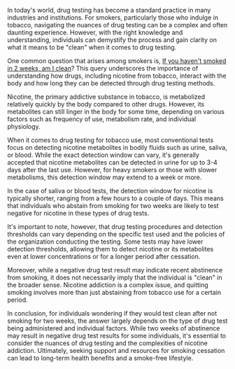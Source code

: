 <p>In today's world, drug testing has become a standard practice in many industries and institutions. For smokers, particularly those who indulge in tobacco, navigating the nuances of drug testing can be a complex and often daunting experience. However, with the right knowledge and understanding, individuals can demystify the process and gain clarity on what it means to be "clean" when it comes to drug testing.</p>
<p>One common question that arises among smokers is, <a href=" https://www.choicedna.com/i-am-a-smoker-should-i-worry-about-that-drug-test/">If you haven't smoked in 2 weeks, am I clean</a>? This query underscores the importance of understanding how drugs, including nicotine from tobacco, interact with the body and how long they can be detected through drug testing methods.</p>
<p>Nicotine, the primary addictive substance in tobacco, is metabolized relatively quickly by the body compared to other drugs. However, its metabolites can still linger in the body for some time, depending on various factors such as frequency of use, metabolism rate, and individual physiology.</p>
<p>When it comes to drug testing for tobacco use, most conventional tests focus on detecting nicotine metabolites in bodily fluids such as urine, saliva, or blood. While the exact detection window can vary, it's generally accepted that nicotine metabolites can be detected in urine for up to 3-4 days after the last use. However, for heavy smokers or those with slower metabolisms, this detection window may extend to a week or more.</p>
<p>In the case of saliva or blood tests, the detection window for nicotine is typically shorter, ranging from a few hours to a couple of days. This means that individuals who abstain from smoking for two weeks are likely to test negative for nicotine in these types of drug tests.</p>
<p>It's important to note, however, that drug testing procedures and detection thresholds can vary depending on the specific test used and the policies of the organization conducting the testing. Some tests may have lower detection thresholds, allowing them to detect nicotine or its metabolites even at lower concentrations or for a longer period after cessation.</p>
<p>Moreover, while a negative drug test result may indicate recent abstinence from smoking, it does not necessarily imply that the individual is "clean" in the broader sense. Nicotine addiction is a complex issue, and quitting smoking involves more than just abstaining from tobacco use for a certain period.</p>
<p>In conclusion, for individuals wondering if they would test clean after not smoking for two weeks, the answer largely depends on the type of drug test being administered and individual factors. While two weeks of abstinence may result in negative drug test results for some individuals, it's essential to consider the nuances of drug testing and the complexities of nicotine addiction. Ultimately, seeking support and resources for smoking cessation can lead to long-term health benefits and a smoke-free lifestyle.</p>
